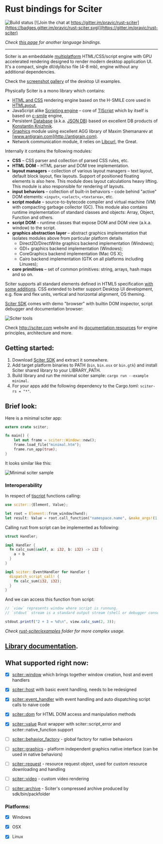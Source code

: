 # Rust bindings for Sciter

![Build status](https://ci.appveyor.com/api/projects/status/github/pravic/rust-sciter?svg=true)
[![Join the chat at https://gitter.im/pravic/rust-sciter](https://badges.gitter.im/pravic/rust-sciter.svg)](https://gitter.im/pravic/rust-sciter)

_Check [this page](http://sciter.com/developers/sciter-sdk-bindings/) for another language bindings._

----

Sciter is an embeddable [multiplatform](http://sciter.com/sciter/crossplatform/) HTML/CSS/script engine with GPU accelerated rendering designed to render modern desktop application UI. It's a compact, single dll/dylib/so file (4-8 mb), engine without any additional dependencies.

Check the [screenshot gallery](https://github.com/oskca/sciter#sciter-desktop-ui-examples) of the desktop UI examples.

Physically Sciter is a mono library which contains:

* [HTML and CSS](http://sciter.com/developers/for-web-programmers/) rendering engine based on the H-SMILE core used in [HTMLayout](http://www.terrainformatica.com/htmlayout/main.whtm),
* JavaScript alike [Scripting engine](http://sciter.com/developers/sciter-docs/) – core of [TIScript](http://sciter.com/developers/for-web-programmers/tiscript-vs-javascript/) which by itself is based on [c-smile](http://c-smile.sourceforge.net/) engine,
* Persistent [Database](http://sciter.com/docs/content/script/Storage.htm) (a.k.a. [JSON DB](http://terrainformatica.com/2006/10/what-the-hell-is-that-json-db/)) based on excellent DB products of [Konstantin Knizhnik](http://garret.ru/databases.html).
* [Graphics](http://sciter.com/docs/content/sciter/Graphics.htm) module using excellent AGG library of Maxim Shemanarev at [www.antigrain.com](http://antigrain.com).
* Network communication module, it relies on [Libcurl](http://curl.haxx.se/), the Great.


Internally it contains the following modules:

* **CSS** – CSS parser and collection of parsed CSS rules, etc.
* **HTML DOM** – HTML parser and DOM tree implementation.
* **layout managers** – collection of various layout managers – text layout, default block layout, flex layouts. Support of positioned floating elements is also here. This module does layout calculations heavy lifting. This module is also responsible for rendering of layouts.
* **input behaviors** – collection of built-in behaviors – code behind "active" DOM elements: `<input>`, `<select>`, `<textarea>`, etc.
* **script module** – source-to-bytecode compiler and virtual machine (VM) with compacting garbage collector (GC). This module also contains runtime implementation of standard classes and objects: Array, Object, Function and others.
* **script DOM** – runtime classes that expose DOM and DOM view (a.k.a. window) to the script.
* **graphics abstraction layer** – abstract graphics implementation that isolates modules above from particular platform details
    * Direct2D/DirectWrite graphics backend implementation (Windows);
    * GDI+ graphics backend implementation (Windows);
    * CoreGraphics backend implementation (Mac OS X);
    * Cairo backend implementation (GTK on all platforms including Linuxes);
* **core primitives** – set of common primitives: string, arrays, hash maps and so on.


Sciter supports all standard elements defined in HTML5 specification [with some additions](http://sciter.com/developers/for-web-programmers/). CSS extended to better support Desktop UI development, e.g. flow and flex units, vertical and horizontal alignment, OS theming.

[Sciter SDK](http://sciter.com/download/) comes with demo "browser" with builtin DOM inspector, script debugger and documentation browser:

![Sciter tools](http://sciter.com/images/sciter-tools.png)

Check <http://sciter.com> website and its [documentation resources](http://sciter.com/developers/) for engine principles, architecture and more.


## Getting started:

1. Download [Sciter SDK](http://sciter.com/download/) and extract it somewhere.
2. Add target platform binaries to PATH (`bin`, `bin.osx` or `bin.gtk`) and install Sciter shared library to your LIBRARY_PATH.
3. Build library and run the minimal sciter sample: `cargo run --example minimal`.
4. For your apps add the following dependency to the Cargo.toml: `sciter-rs = "*"`.


## Brief look:

Here is a minimal sciter app:

```rust
extern crate sciter;

fn main() {
    let mut frame = sciter::Window::new();
    frame.load_file("minimal.htm");
    frame.run_app(true);
}
```

It looks similar like this:

![Minimal sciter sample](http://i.imgur.com/ojcM5JJ.png)

### Interoperability

In respect of [tiscript](http://www.codeproject.com/Articles/33662/TIScript-language-a-gentle-extension-of-JavaScript) functions calling:
```rust
use sciter::{Element, Value};

let root = Element::from_window(hwnd);
let result: Value = root.call_function("namespace.name", &make_args!(1,"2",3));
```

Calling rust from script can be implemented as following:
```rust
struct Handler;

impl Handler {
  fn calc_sum(&self, a: i32, b: i32) -> i32 {
    a + b
  }
}

impl sciter::EventHandler for Handler {
  dispatch_script_call! {
    fn calc_sum(i32, i32);
  }
}
```

And we can access this function from script:
```js
// `view` represents window where script is runnung.
// `stdout` stream is a standard output stream (shell or debugger console, for example)

stdout.printf("2 + 3 = %d\n", view.calc_sum(2, 3));
```

_Check [rust-sciter/examples](https://github.com/pravic/rust-sciter/tree/master/examples) folder for more complex usage_.


## [Library documentation](http://pravic.github.io/rust-sciter/).


## What supported right now:

* [x] [sciter::window](https://github.com/c-smile/sciter-sdk/blob/master/include/sciter-x-window.hpp) which brings together window creation, host and event handlers
* [x] [sciter::host](https://github.com/c-smile/sciter-sdk/blob/master/include/sciter-x-host-callback.h) with basic event handling, needs to be redesigned
* [x] [sciter::event_handler](https://github.com/c-smile/sciter-sdk/blob/master/include/sciter-x-behavior.h) with event handling and auto dispatching script calls to naive code
* [x] [sciter::dom](https://github.com/c-smile/sciter-sdk/blob/master/include/sciter-x-dom.hpp) for HTML DOM access and manipulation methods
* [x] [sciter::value](https://github.com/c-smile/sciter-sdk/blob/master/include/value.hpp) Rust wrapper with sciter::script_error and sciter::native_function support
* [ ] [sciter::behavior_factory](https://github.com/c-smile/sciter-sdk/blob/master/include/sciter-x-behavior.h) - global factory for native behaviors
* [ ] [sciter::graphics](https://github.com/c-smile/sciter-sdk/blob/master/include/sciter-x-graphics.hpp) - platform independent graphics native interface (can be used in native behaviors)
* [ ] [sciter::request](https://github.com/c-smile/sciter-sdk/blob/master/include/sciter-x-request.hpp) - resource request object, used for custom resource downloading and handling
* [ ] [sciter::video](https://github.com/c-smile/sciter-sdk/blob/master/include/sciter-x-video-api.h) - custom video rendering
* [ ] [sciter::archive](https://github.com/c-smile/sciter-sdk/blob/master/include/sciter-x-host-callback.h) - Sciter's compressed archive produced by sdk/bin/packfolder


### Platforms:

* [x] Windows
* [x] OSX
* [x] Linux

